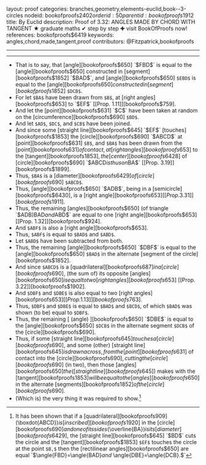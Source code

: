 layout: proof
categories: branches,geometry,elements-euclid,book--3-circles
nodeid: bookofproofs$2402
orderid: 50
parentid: bookofproofs$1912
title: By Euclid
description:  Proof of 3.32: ANGLES MADE BY CHORD WITH TANGENT &#9733; graduate maths &#10004; step by step &#10010; visit BookOfProofs now!
references: bookofproofs$6419
keywords: angles,chord,made,tangent,proof
contributors: @Fitzpatrick,bookofproofs

---


---



* That is to say, that [angle][bookofproofs$650] `$FBD$` is equal to the [angle][bookofproofs$650] constructed in [segment][bookofproofs$1852] `$BAD$`, and [angle][bookofproofs$650] `$EBD$` is equal to the [angle][bookofproofs$650] constructed in [segment][bookofproofs$1852] `$DCB$`.
* For let `$BA$` have been drawn from `$B$`, at [right angles][bookofproofs$653] to `$EF$` [[Prop. 1.11]][bookofproofs$759].
* And let the [point][bookofproofs$631] `$C$` have been taken at random on the [circumference][bookofproofs$690] `$BD$`.
* And let `$AD$`, `$DC$`, and `$CB$` have been joined.
* And since some [straight line][bookofproofs$645] `$EF$` [touches][bookofproofs$1853] the [circle][bookofproofs$690] `$ABCD$` at [point][bookofproofs$631] `$B$`, and `$BA$` has been drawn from the [point][bookofproofs$631] of contact, at [right angles][bookofproofs$653] to the [tangent][bookofproofs$1853], the [center][bookofproofs$6428] of [circle][bookofproofs$690] `$ABCD$` is thus on `$BA$` [[Prop. 3.19]][bookofproofs$1899].
* Thus, `$BA$` is a [diameter][bookofproofs$6429] of [circle][bookofproofs$690] `$ABCD$`.
* Thus, [angle][bookofproofs$650] `$ADB$`, being in a [semicircle][bookofproofs$6430], is a [right angle][bookofproofs$653] [[Prop. 3.31]][bookofproofs$1911].
* Thus, the remaining [angles][bookofproofs$650] (of triangle `$ADB$`) `$BAD$` and `$ABD$` are equal to one [right angle][bookofproofs$653] [[Prop. 1.32]][bookofproofs$924].
* And `$ABF$` is also a [right angle][bookofproofs$653].
* Thus, `$ABF$` is equal to `$BAD$` and `$ABD$`.
* Let `$ABD$` have been subtracted from both.
* Thus, the remaining [angle][bookofproofs$650] `$DBF$` is equal to the [angle][bookofproofs$650] `$BAD$` in the alternate [segment of the circle][bookofproofs$1852].
* And since `$ABCD$` is a [quadrilateral][bookofproofs$687] in a [circle][bookofproofs$690], (the sum of) its opposite [angles][bookofproofs$650] is equal to two [right angles][bookofproofs$653] [[Prop. 3.22]][bookofproofs$1902].
* And `$DBF$` and `$DBE$` is also equal to two [right angles][bookofproofs$653] [[Prop. 1.13]][bookofproofs$763].
* Thus, `$DBF$` and `$DBE$` is equal to `$BAD$` and `$BCD$`, of which `$BAD$` was shown (to be) equal to `$DBF$`.
* Thus, the remaining [ (angle) ][bookofproofs$650] `$DBE$` is equal to the [angle][bookofproofs$650] `$DCB$` in the alternate segment `$DCB$` of the [circle][bookofproofs$690].
* Thus, if some [straight line][bookofproofs$645] touches a [circle][bookofproofs$690], and some (other) [straight line][bookofproofs$645] is drawn across, from the [point][bookofproofs$631] of contact into the [circle][bookofproofs$690], cutting the [circle][bookofproofs$690] (in two), then those [angles][bookofproofs$650] the ([straight line][bookofproofs$645]) makes with the [tangent][bookofproofs$1853] will be equal to the [angles][bookofproofs$650] in the alternate [segments][bookofproofs$1852] of the [circle][bookofproofs$690].
* (Which is) the very thing it was required to show.[^1]

[^1]: It has been shown that if a [quadrilateral][bookofproofs$909] ($\boxdot{ABCD}$) is [inscribed][bookofproofs$1920] in the [circle][bookofproofs$690] and one of its sides ($\overline{BA}$) is its [diameter][bookofproofs$6429], the [straight line][bookofproofs$645] `$BD$` cuts the circle and the [tangent][bookofproofs$1853] `$EF$` touches the circle at the point `$B,$` then the [rectilinear angles][bookofproofs$650] are equal `$\angle{FBD}=\angle{BAD}$` and `$ \angle{DBE}=\angle{DCB}.$`
